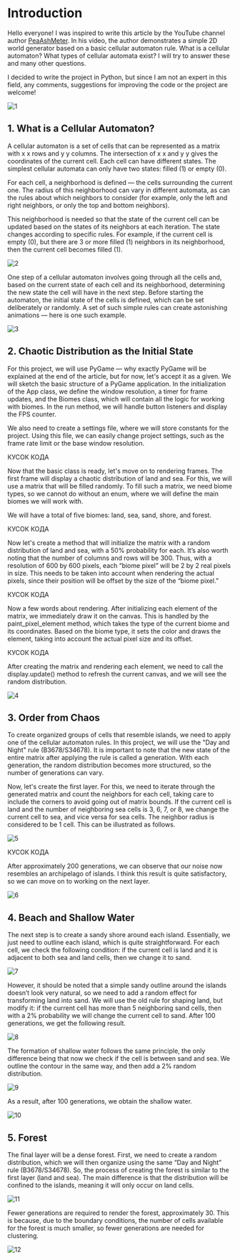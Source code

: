 # Introduction

Hello everyone! I was inspired to write this article by the YouTube channel author [PeaAshMeter](https://www.youtube.com/@peaashmeter). In his video, the author demonstrates a simple 2D world generator based on a basic cellular automaton rule. What is a cellular automaton? What types of cellular automata exist? I will try to answer these and many other questions.

I decided to write the project in Python, but since I am not an expert in this field, any comments, suggestions for improving the code or the project are welcome!

![1](https://github.com/Kooo9058/generator-biomes-2D-new/blob/tools/res/1.jpg)


## 1. What is a Cellular Automaton?

A cellular automaton is a set of cells that can be represented as a matrix with 
x
x rows and 
y
y columns. The intersection of 
x
x and 
y
y gives the coordinates of the current cell. Each cell can have different states. The simplest cellular automata can only have two states: filled (1) or empty (0).




For each cell, a neighborhood is defined — the cells surrounding the current one. The radius of this neighborhood can vary in different automata, as can the rules about which neighbors to consider (for example, only the left and right neighbors, or only the top and bottom neighbors).

This neighborhood is needed so that the state of the current cell can be updated based on the states of its neighbors at each iteration. The state changes according to specific rules. For example, if the current cell is empty (0), but there are 3 or more filled (1) neighbors in its neighborhood, then the current cell becomes filled (1).

![2](https://github.com/Kooo9058/generator-biomes-2D-new/blob/tools/res/2.png)


One step of a cellular automaton involves going through all the cells and, based on the current state of each cell and its neighborhood, determining the new state the cell will have in the next step. Before starting the automaton, the initial state of the cells is defined, which can be set deliberately or randomly. A set of such simple rules can create astonishing animations — here is one such example.

![3](https://github.com/Kooo9058/generator-biomes-2D-new/blob/tools/res/3.gif)

## 2. Chaotic Distribution as the Initial State

For this project, we will use PyGame — why exactly PyGame will be explained at the end of the article, but for now, let's accept it as a given. We will sketch the basic structure of a PyGame application. In the initialization of the App class, we define the window resolution, a timer for frame updates, and the Biomes class, which will contain all the logic for working with biomes. In the run method, we will handle button listeners and display the FPS counter.

We also need to create a settings file, where we will store constants for the project. Using this file, we can easily change project settings, such as the frame rate limit or the base window resolution.

КУСОК КОДА 


Now that the basic class is ready, let's move on to rendering frames. The first frame will display a chaotic distribution of land and sea. For this, we will use a matrix that will be filled randomly. To fill such a matrix, we need biome types, so we cannot do without an enum, where we will define the main biomes we will work with.

We will have a total of five biomes: land, sea, sand, shore, and forest.

КУСОК КОДА 

Now let's create a method that will initialize the matrix with a random distribution of land and sea, with a 50% probability for each. It’s also worth noting that the number of columns and rows will be 300. Thus, with a resolution of 600 by 600 pixels, each “biome pixel” will be 2 by 2 real pixels in size. This needs to be taken into account when rendering the actual pixels, since their position will be offset by the size of the “biome pixel.”

КУСОК КОДА 

Now a few words about rendering. After initializing each element of the matrix, we immediately draw it on the canvas. This is handled by the paint_pixel_element method, which takes the type of the current biome and its coordinates. Based on the biome type, it sets the color and draws the element, taking into account the actual pixel size and its offset.

КУСОК КОДА

After creating the matrix and rendering each element, we need to call the display.update() method to refresh the current canvas, and we will see the random distribution.

![4](https://github.com/Kooo9058/generator-biomes-2D-new/blob/tools/res/4.jpg)

## 3. Order from Chaos

To create organized groups of cells that resemble islands, we need to apply one of the cellular automaton rules. In this project, we will use the "Day and Night" rule (B3678/S34678). It is important to note that the new state of the entire matrix after applying the rule is called a generation. With each generation, the random distribution becomes more structured, so the number of generations can vary.

Now, let's create the first layer. For this, we need to iterate through the generated matrix and count the neighbors for each cell, taking care to include the corners to avoid going out of matrix bounds. If the current cell is land and the number of neighboring sea cells is 3, 6, 7, or 8, we change the current cell to sea, and vice versa for sea cells. The neighbor radius is considered to be 1 cell. This can be illustrated as follows.

![5](https://github.com/Kooo9058/generator-biomes-2D-new/blob/tools/res/5.jpg)

КУСОК КОДА 

After approximately 200 generations, we can observe that our noise now resembles an archipelago of islands. I think this result is quite satisfactory, so we can move on to working on the next layer.

![6](https://github.com/Kooo9058/generator-biomes-2D-new/blob/tools/res/6.jpg)

## 4. Beach and Shallow Water

The next step is to create a sandy shore around each island. Essentially, we just need to outline each island, which is quite straightforward. For each cell, we check the following condition: if the current cell is land and it is adjacent to both sea and land cells, then we change it to sand.

![7](https://github.com/Kooo9058/generator-biomes-2D-new/blob/tools/res/7.jpg)

However, it should be noted that a simple sandy outline around the islands doesn’t look very natural, so we need to add a random effect for transforming land into sand. We will use the old rule for shaping land, but modify it: if the current cell has more than 5 neighboring sand cells, then with a 2% probability we will change the current cell to sand. After 100 generations, we get the following result.

![8](https://github.com/Kooo9058/generator-biomes-2D-new/blob/tools/res/8.jpg)

The formation of shallow water follows the same principle, the only difference being that now we check if the cell is between sand and sea. We outline the contour in the same way, and then add a 2% random distribution.

![9](https://github.com/Kooo9058/generator-biomes-2D-new/blob/tools/res/9.jpg)

As a result, after 100 generations, we obtain the shallow water.

![10](https://github.com/Kooo9058/generator-biomes-2D-new/blob/tools/res/10.jpg)
## 5. Forest

The final layer will be a dense forest. First, we need to create a random distribution, which we will then organize using the same “Day and Night” rule (B3678/S34678). So, the process of creating the forest is similar to the first layer (land and sea). The main difference is that the distribution will be confined to the islands, meaning it will only occur on land cells.

![11](https://github.com/Kooo9058/generator-biomes-2D-new/blob/tools/res/11.jpg)

Fewer generations are required to render the forest, approximately 30. This is because, due to the boundary conditions, the number of cells available for the forest is much smaller, so fewer generations are needed for clustering.

![12](https://github.com/Kooo9058/generator-biomes-2D-new/blob/tools/res/12.jpg)
